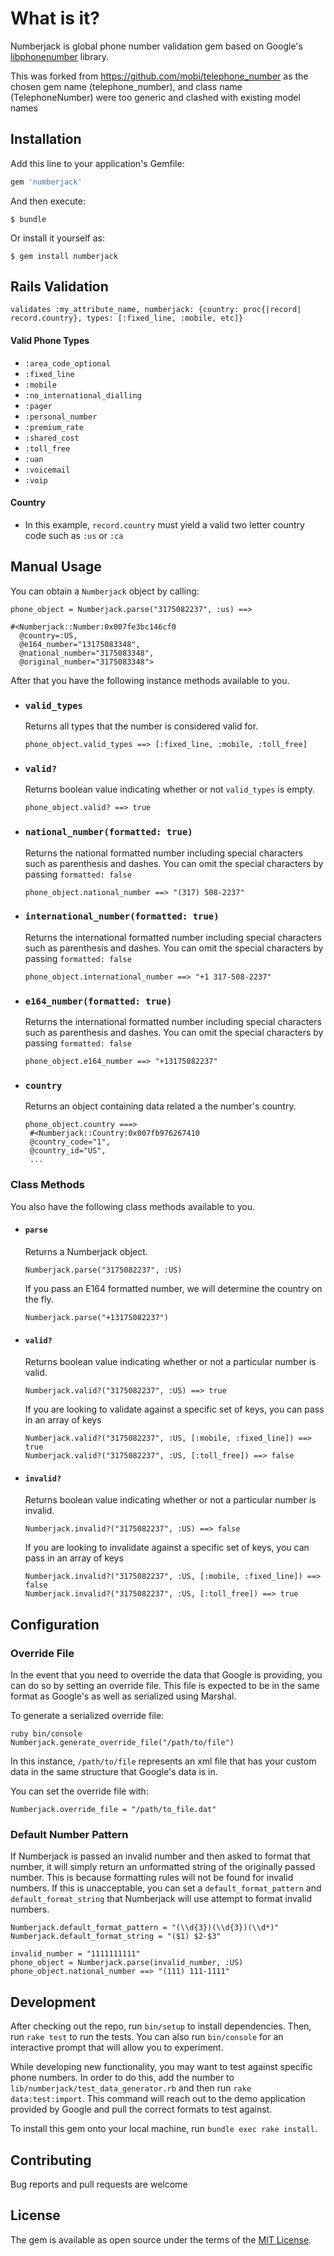 # What is it?

Numberjack is global phone number validation gem based on Google's [libphonenumber](https://github.com/googlei18n/libphonenumber) library.

This was forked from https://github.com/mobi/telephone_number as the chosen gem name (telephone_number), and class name (TelephoneNumber) were too generic and clashed with existing model names

## Installation

Add this line to your application's Gemfile:

```ruby
gem 'numberjack'
```

And then execute:

    $ bundle

Or install it yourself as:

    $ gem install numberjack

## Rails Validation

`validates :my_attribute_name, numberjack: {country: proc{|record| record.country}, types: [:fixed_line, :mobile, etc]}`

#### Valid Phone Types
- `:area_code_optional`
- `:fixed_line`
- `:mobile`
- `:no_international_dialling`
- `:pager`
- `:personal_number`
- `:premium_rate`
- `:shared_cost`
- `:toll_free`
- `:uan`
- `:voicemail`
- `:voip`

#### Country

- In this example, `record.country` must yield a valid two letter country code such as `:us` or `:ca`


## Manual Usage

You can obtain a `Numberjack` object by calling:

```
phone_object = Numberjack.parse("3175082237", :us) ==>

#<Numberjack::Number:0x007fe3bc146cf0
  @country=:US,
  @e164_number="13175083348",
  @national_number="3175083348",
  @original_number="3175083348">
```
After that you have the following instance methods available to you.

- ### `valid_types`

  Returns all types that the number is considered valid for.

  `phone_object.valid_types ==> [:fixed_line, :mobile, :toll_free]`

- ### `valid?`

  Returns boolean value indicating whether or not `valid_types` is empty.

  `phone_object.valid? ==> true`

- ### `national_number(formatted: true)`

  Returns the national formatted number including special characters such as parenthesis and dashes. You can omit the special characters by passing `formatted: false`

  `phone_object.national_number ==> "(317) 508-2237"`

- ### `international_number(formatted: true)`

  Returns the international formatted number including special characters such as parenthesis and dashes. You can omit the special characters by passing `formatted: false`

  `phone_object.international_number ==> "+1 317-508-2237"`

- ### `e164_number(formatted: true)`

  Returns the international formatted number including special characters such as parenthesis and dashes. You can omit the special characters by passing `formatted: false`

  `phone_object.e164_number ==> "+13175082237"`

- ### `country`

  Returns an object containing data related a the number's country.

  ```
  phone_object.country ===>
   #<Numberjack::Country:0x007fb976267410
   @country_code="1",
   @country_id="US",
   ...
  ```

### Class Methods

  You also have the following class methods available to you.

  - #### `parse`

    Returns a Numberjack object.

    `Numberjack.parse("3175082237", :US)`

    If you pass an E164 formatted number, we will determine the country on the fly.

    `Numberjack.parse("+13175082237")`

  - #### `valid?`

    Returns boolean value indicating whether or not a particular number is valid.

    `Numberjack.valid?("3175082237", :US) ==> true`

    If you are looking to validate against a specific set of keys, you can pass in an array of keys

    ```
    Numberjack.valid?("3175082237", :US, [:mobile, :fixed_line]) ==> true
    Numberjack.valid?("3175082237", :US, [:toll_free]) ==> false
    ```

  - #### `invalid?`

    Returns boolean value indicating whether or not a particular number is invalid.

    `Numberjack.invalid?("3175082237", :US) ==> false`

    If you are looking to invalidate against a specific set of keys, you can pass in an array of keys

    ```
    Numberjack.invalid?("3175082237", :US, [:mobile, :fixed_line]) ==> false
    Numberjack.invalid?("3175082237", :US, [:toll_free]) ==> true
    ```


## Configuration

### Override File

In the event that you need to override the data that Google is providing, you can do so by setting an override file. This file is expected to be in the same format as Google's as well as serialized using Marshal.

To generate a serialized override file:

    ruby bin/console
    Numberjack.generate_override_file("/path/to/file")

In this instance, `/path/to/file` represents an xml file that has your custom data in the same structure that Google's data is in.

You can set the override file with:

    Numberjack.override_file = "/path/to_file.dat"

### Default Number Pattern

If Numberjack is passed an invalid number and then asked to format that number, it will simply return an unformatted string of the originally passed number. This is because formatting rules will not be found for invalid numbers. If this is unacceptable, you can set a `default_format_pattern` and `default_format_string` that Numberjack will use attempt to format invalid numbers.

```
Numberjack.default_format_pattern = "(\\d{3})(\\d{3})(\\d*)"
Numberjack.default_format_string = "($1) $2-$3"

invalid_number = "1111111111"
phone_object = Numberjack.parse(invalid_number, :US)
phone_object.national_number ==> "(111) 111-1111"
```


## Development

After checking out the repo, run `bin/setup` to install dependencies. Then, run `rake test` to run the tests. You can also run `bin/console` for an interactive prompt that will allow you to experiment.

While developing new functionality, you may want to test against specific phone numbers. In order to do this, add the number to `lib/numberjack/test_data_generator.rb` and then run `rake data:test:import`. This command will reach out to the demo application provided by Google and pull the correct formats to test against.

To install this gem onto your local machine, run `bundle exec rake install`.

## Contributing

Bug reports and pull requests are welcome


## License

The gem is available as open source under the terms of the [MIT License](http://opensource.org/licenses/MIT).

